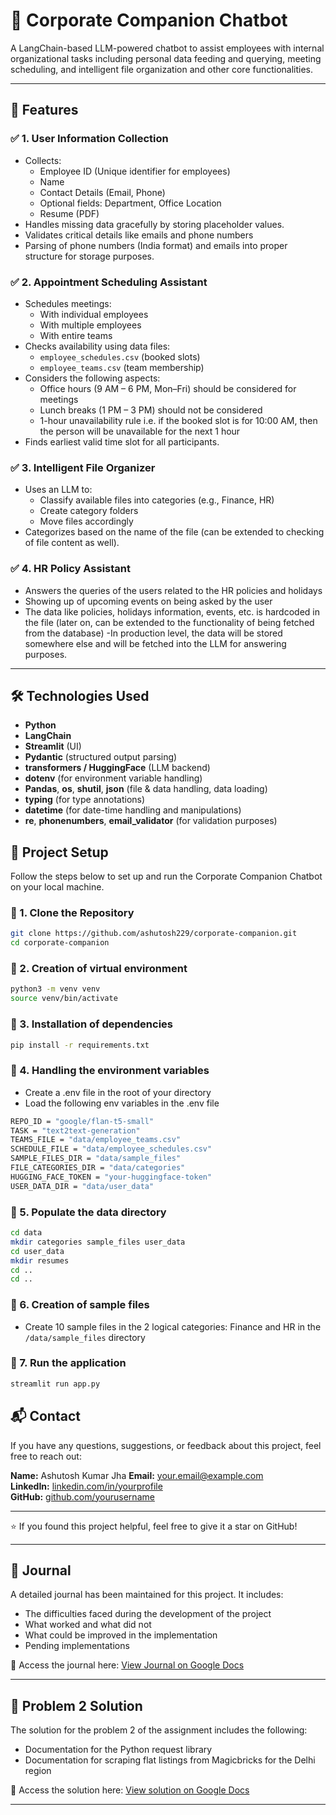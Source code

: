 # 🤖 Corporate Companion Chatbot

A LangChain-based LLM-powered chatbot to assist employees with internal organizational tasks including personal data feeding and querying, meeting scheduling, and intelligent file organization and other core functionalities.

---

## 📌 Features

### ✅ 1. User Information Collection
- Collects:
  - Employee ID (Unique identifier for employees)
  - Name
  - Contact Details (Email, Phone)
  - Optional fields: Department, Office Location
  - Resume (PDF)
- Handles missing data gracefully by storing placeholder values.
- Validates critical details like emails and phone numbers
- Parsing of phone numbers (India format) and emails into proper structure for storage purposes.

### ✅ 2. Appointment Scheduling Assistant
- Schedules meetings:
  - With individual employees
  - With multiple employees
  - With entire teams
- Checks availability using data files:
  - `employee_schedules.csv` (booked slots)
  - `employee_teams.csv` (team membership)
- Considers the following aspects:
  - Office hours (9 AM – 6 PM, Mon–Fri) should be considered for meetings
  - Lunch breaks (1 PM – 3 PM) should not be considered
  - 1-hour unavailability rule i.e. if the booked slot is for 10:00 AM, then the person will be unavailable for the next 1 hour
- Finds earliest valid time slot for all participants.

### ✅ 3. Intelligent File Organizer
- Uses an LLM to:
  - Classify available files into categories (e.g., Finance, HR)
  - Create category folders
  - Move files accordingly
- Categorizes based on the name of the file (can be extended to checking of file content as well).

### ✅ 4. HR Policy Assistant
- Answers the queries of the users related to the HR policies and holidays 
- Showing up of upcoming events on being asked by the user
- The data like policies, holidays information, events, etc. is hardcoded in the file (later on, can be extended to the functionality of being fetched from the database)
-In production level, the data will be stored somewhere else and will be fetched into the LLM for answering purposes. 

---

## 🛠 Technologies Used

- **Python**
- **LangChain**
- **Streamlit** (UI)
- **Pydantic** (structured output parsing)
- **transformers / HuggingFace** (LLM backend)
- **dotenv** (for environment variable handling)
- **Pandas**, **os**, **shutil**, **json** (file & data handling, data loading)
- **typing** (for type annotations)
- **datetime** (for date-time handling and manipulations)
- **re**, **phonenumbers**, **email_validator** (for validation purposes)


## 🚀 Project Setup

Follow the steps below to set up and run the Corporate Companion Chatbot on your local machine.

### 🔧 1. Clone the Repository

```bash
git clone https://github.com/ashutosh229/corporate-companion.git
cd corporate-companion
```

### 🔧 2. Creation of virtual environment

```bash
python3 -m venv venv
source venv/bin/activate
```

### 🔧 3. Installation of dependencies

```bash
pip install -r requirements.txt
```

### 🔧 4. Handling the environment variables
- Create a .env file in the root of your directory
- Load the following env variables in the .env file 
```bash 
REPO_ID = "google/flan-t5-small"
TASK = "text2text-generation"
TEAMS_FILE = "data/employee_teams.csv"
SCHEDULE_FILE = "data/employee_schedules.csv"
SAMPLE_FILES_DIR = "data/sample_files"
FILE_CATEGORIES_DIR = "data/categories"
HUGGING_FACE_TOKEN = "your-huggingface-token"
USER_DATA_DIR = "data/user_data"
```

### 🔧 5. Populate the data directory

```bash
cd data
mkdir categories sample_files user_data
cd user_data 
mkdir resumes
cd .. 
cd ..
```

### 🔧 6. Creation of sample files 
- Create 10 sample files in the 2 logical categories: Finance and HR in the ```/data/sample_files``` directory

### 🔧 7. Run the application
```bash
streamlit run app.py
```

## 📬 Contact

If you have any questions, suggestions, or feedback about this project, feel free to reach out:

**Name:** Ashutosh Kumar Jha 
**Email:** [your.email@example.com](mailto:ashutoshj@iitbhilai.ac.in)  
**LinkedIn:** [linkedin.com/in/yourprofile](https://www.linkedin.com/in/ashutosh-kumar-jha-601098280/)  
**GitHub:** [github.com/yourusername](https://github.com/ashutosh229/)

---

⭐ If you found this project helpful, feel free to give it a star on GitHub!

---

## 📝 Journal

A detailed journal has been maintained for this project. It includes:

- The difficulties faced during the development of the project
- What worked and what did not
- What could be improved in the implementation
- Pending implementations

📄 Access the journal here: [View Journal on Google Docs](https://docs.google.com/document/d/1qPccQ61x1YoLokYt_ON_T32EEyd_VIq1T7SzE3bf1j0/edit?usp=sharing)

---

## 📝 Problem 2 Solution

The solution for the problem 2 of the assignment includes the following: 

- Documentation for the Python request library
- Documentation for scraping flat listings from Magicbricks for the Delhi region

📄 Access the solution here: [View solution on Google Docs](https://docs.google.com/document/d/1ez9WuyCCKqNQWOsCyY0IWMK5nDw7LX4UC-alKNEVgeg/edit?usp=sharing)

---


